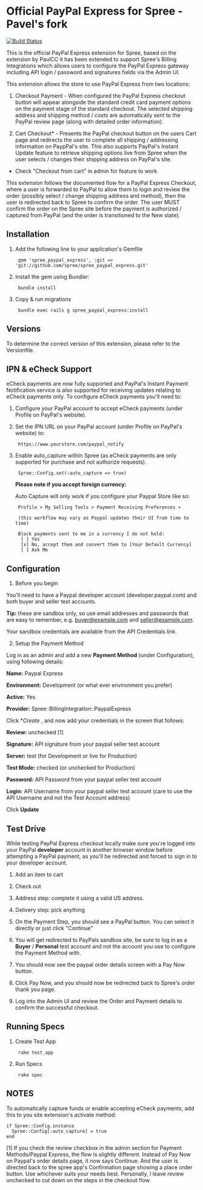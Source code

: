 # Official PayPal Express for Spree - Pavel's fork

[![Build Status](https://secure.travis-ci.org/spree/spree_paypal_express.png?branch=master)](http://travis-ci.org/spree/spree_paypal_express)

This is the official PayPal Express extension for Spree, based on the extension by PaulCC it has been extended to support Spree's
Billing Integrations which allows users to configure the PayPal Express gateway including API login / password and signatures fields
via the Admin UI.

This extension allows the store to use PayPal Express from two locations:

  1. Checkout Payment - When configured the PayPal Express checkout button will appear alongside the standard credit card payment
  options on the payment stage of the standard checkout. The selected shipping address and shipping method / costs are automatically
  sent to the PayPal review page (along with detailed order information).


  2. Cart Checkout* - Presents the PayPal checkout button on the users Cart page and redirects the user to complete
  all shipping / addressing information on PaypPal's site. This also supports PayPal's Instant Update feature to retrieve shipping options live from
  Spree when the user selects / changes their shipping address on PayPal's site.
  * Check "Checkout from cart" in admin for feature to work

This extension follows the documented flow for a PayPal Express Checkout, where a user is forwarded to PayPal to allow them to login and review
the order (possibly select / change shipping address and method), then the user is redirected back to Spree to confirm the order. The user
MUST confirm the order on the Spree site before the payment is authorized / captured from PayPal (and the order is transitioned to the New state).


## Installation


1. Add the following line to your application's Gemfile

        gem 'spree_paypal_express', :git => 'git://github.com/spree/spree_paypal_express.git'

2. Install the gem using Bundler:

        bundle install

3. Copy & run migrations

        bundle exec rails g spree_paypal_express:install

## Versions

To determine the correct version of this extension, please refer to the Versionfile.

## IPN & eCheck Support

eCheck payments are now fully supported and PayPal's Instant Payment Notification service is also supported for receiving updates relating to eCheck payments only. To configure eCheck payments you'll need to:

1. Configure your PayPal account to accept eCheck payments (under Profile on PayPal's website).

2. Set the IPN URL on your PayPal account (under Profile on PayPal's website) to:

        https://www.yourstore.com/paypal_notify

3. Enable auto_capture within Spree (as eCheck payments are only supported for purchase and not authorize requests).

        Spree::Config.set(:auto_capture => true)

     **Please note if you accept foreign currency:**

     Auto Capture will only work if you configure your Paypal Store like so:

        Profile > My Selling Tools > Payment Receiving Preferences >

        (this workflow may vary as Paypal updates their UI from time to time)

        Block payments sent to me in a currency I do not hold:
         [ ] Yes
         [x] No, accept them and convert them to [Your Default Currency]
         [ ] Ask Me


## Configuration

1. Before you begin

You'll need to have a Paypal developer account (developer.paypal.com) and both buyer and seller test accounts.

**Tip:** these are sandbox only, so use email addresses and passwords that are easy to  remember, e.g. buyer@example.com and seller@example.com.

Your sandbox credentials are available from the API Credentials link.

2. Setup the Payment Method

Log in as an admin and add a new **Payment Method** (under Configuration), using following details:

**Name:** Paypal Express

**Environment:** Development (or what ever environment you prefer)

**Active:** Yes

**Provider:** Spree::BillingIntegration::PaypalExpress

Click **Create* , and now add your credentials in the screen that follows:

**Review:** unchecked [1]

**Signature:** API signature from your paypal seller test account

**Server:** test (for Development or live for Production)

**Test Mode:** checked (or unchecked for Production)

**Password:** API Password from your paypal seller test account

**Login:** API Username from your paypal seller test account (care to use the API Username and not the Test Account address)

Click **Update**

## Test Drive

While testing PayPal Express checkout locally make sure you're logged into your PayPal **developer** account in another browser window before attempting a PayPal payment, as you'll be redirected and forced to sign in to your developer account.

1. Add an item to cart

2. Check out

3. Address step: complete it using a valid US address.

4. Delivery step: pick anything

5. On the Payment Step, you should see a PayPal button. You can select it directly or just click "Continue"

6. You will get redirected to PayPals sandbox site, be sure to log in as a **Buyer** / **Personal** test account and not the account you use to configure the Payment Method with.

7. You should now see the paypal order details screen with a Pay Now button.

8. Click Pay Now, and you should now be redirected back to Spree's order thank you page.

9. Log into the Admin UI and review the Order and Payment details to confirm the successful checkout.


## Running Specs

1. Create Test App

        rake test_app

2. Run Specs

        rake spec

## NOTES

To automatically capture funds or enable accepting eCheck payments, add this to you site extension's activate method:

    if Spree::Config.instance
      Spree::Config[:auto_capture] = true
    end

[1] If you check the review checkbox in the admin section for Payment Methods/Paypal Express, the flow is slightly different. Instead of Pay Now on Paypal's order details page, it now says Continue. And the user is directed back to the spree app's Confirmation page showing a place order button. Use whichever suits your needs best. Personally, I leave review unchecked to cut down on the steps in the checkout flow.
